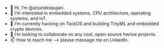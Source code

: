 - 👋 Hi, I’m @arjundeopujari.
- 👀 I’m interested in embedded systems, CPU architecture, operating systems, and IoT.
- 🌱 I’m currently hacking on TockOS and building TinyML and embedded crypto devices.
- 💞️ I’m looking to collaborate on any cool, open-source hw/sw projects.
- 📫 How to reach me --> please message me on LinkedIn.

<!---
arjundeopujari/arjundeopujari is a ✨ special ✨ repository because its `README.md` (this file) appears on your GitHub profile.
You can click the Preview link to take a look at your changes.
--->
